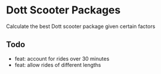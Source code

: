 # Dott Scooter Packages

Calculate the best Dott scooter package given certain factors

## Todo

- feat: account for rides over 30 minutes
- feat: allow rides of different lengths
